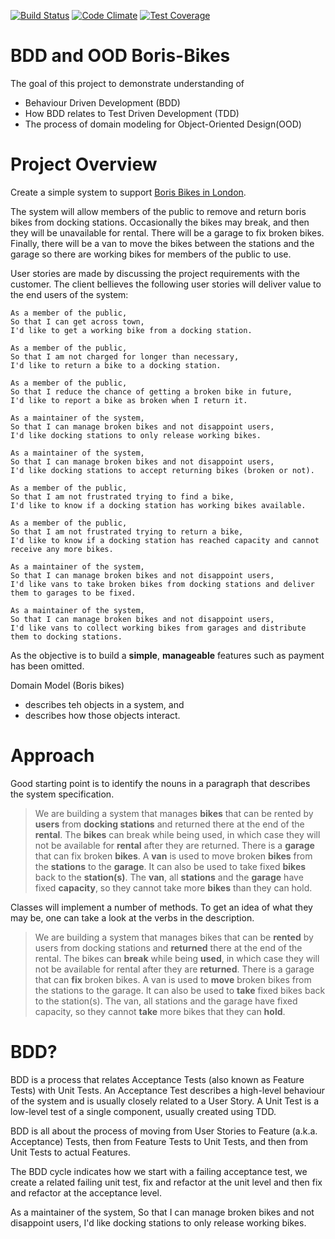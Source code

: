 [![Build Status](https://travis-ci.org/RizAli/Boris-Bikes.svg?branch=master)](https://travis-ci.org/RizAli/Boris-Bikes)
[![Code Climate](https://codeclimate.com/repos/5540a194e30ba021fa00f2a3/badges/2f60a295317b385459ba/gpa.svg)](https://codeclimate.com/repos/5540a194e30ba021fa00f2a3/feed)
[![Test Coverage](https://codeclimate.com/repos/5540a194e30ba021fa00f2a3/badges/2f60a295317b385459ba/coverage.svg)](https://codeclimate.com/repos/5540a194e30ba021fa00f2a3/feed)

# BDD and OOD Boris-Bikes

The goal of this project to demonstrate understanding of

- Behaviour Driven Development (BDD)
- How BDD relates to Test Driven Development (TDD)
- The process of domain modeling for Object-Oriented Design(OOD)

# Project Overview
Create a simple system to support [Boris Bikes in London](https://en.wikipedia.org/wiki/Barclays_Cycle_Hire).

The system will allow members of the public to remove and return boris bikes from docking stations. Occasionally the bikes may break, and then they will be unavailable for rental. There will be a garage to fix broken bikes. Finally, there will be a van to move the bikes between the stations and the garage so there are working bikes for members of the public to use.

User stories are made by discussing the project requirements with the customer. The client bellieves the following user stories will deliver value to the end users of the system:

```
As a member of the public,
So that I can get across town,
I'd like to get a working bike from a docking station.

As a member of the public,
So that I am not charged for longer than necessary,
I'd like to return a bike to a docking station.

As a member of the public,
So that I reduce the chance of getting a broken bike in future,
I'd like to report a bike as broken when I return it.

As a maintainer of the system,
So that I can manage broken bikes and not disappoint users,
I'd like docking stations to only release working bikes.

As a maintainer of the system,
So that I can manage broken bikes and not disappoint users,
I'd like docking stations to accept returning bikes (broken or not).

As a member of the public,
So that I am not frustrated trying to find a bike,
I'd like to know if a docking station has working bikes available.

As a member of the public,
So that I am not frustrated trying to return a bike,
I'd like to know if a docking station has reached capacity and cannot receive any more bikes.

As a maintainer of the system,
So that I can manage broken bikes and not disappoint users,
I'd like vans to take broken bikes from docking stations and deliver them to garages to be fixed.

As a maintainer of the system,
So that I can manage broken bikes and not disappoint users,
I'd like vans to collect working bikes from garages and distribute them to docking stations.
```
As the objective is to build a **simple**, **manageable** features such as payment has been omitted.

Domain Model (Boris bikes)
- describes teh objects in a system, and
- describes how those objects interact.


# Approach

Good starting point is to identify the nouns in a paragraph that describes the system specification.


> We are building a system that manages **bikes** that can be rented by **users** from **docking stations** and returned there at the end of the **rental**. The **bikes** can break while being used, in which case they will not be available for **rental** after they are returned. There is a **garage** that can fix broken **bikes**. A **van** is used to move broken **bikes** from the **stations** to the **garage**. It can also be used to take fixed **bikes** back to the **station(s)**. The **van**, all **stations** and the **garage** have fixed **capacity**, so they cannot take more **bikes** than they can hold.


Classes will implement a number of methods. To get an idea of what they may be, one can take a look at the verbs in the description.

> We are building a system that manages bikes that can be **rented** by users from docking stations and **returned** there at the end of the rental. The bikes can **break** while being **used**, in which case they will not be available for rental after they are **returned**. There is a garage that can **fix** broken bikes. A van is used to **move** broken bikes from the stations to the garage. It can also be used to **take** fixed bikes back to the station(s). The van, all stations and the garage have fixed capacity, so they cannot **take** more bikes that they can **hold**.



# BDD?
BDD is a process that relates Acceptance Tests (also known as Feature Tests) with Unit Tests. An Acceptance Test describes a high-level behaviour of the system and is usually closely related to a User Story. A Unit Test is a low-level test of a single component, usually created using TDD.

BDD is all about the process of moving from User Stories to Feature (a.k.a. Acceptance) Tests, then from Feature Tests to Unit Tests, and then from Unit Tests to actual Features.

The BDD cycle indicates how we start with a failing acceptance test, we create a related failing unit test, fix and refactor at the unit level and then fix and refactor at the acceptance level.


As a maintainer of the system,
So that I can manage broken bikes and not disappoint users,
I'd like docking stations to only release working bikes.


